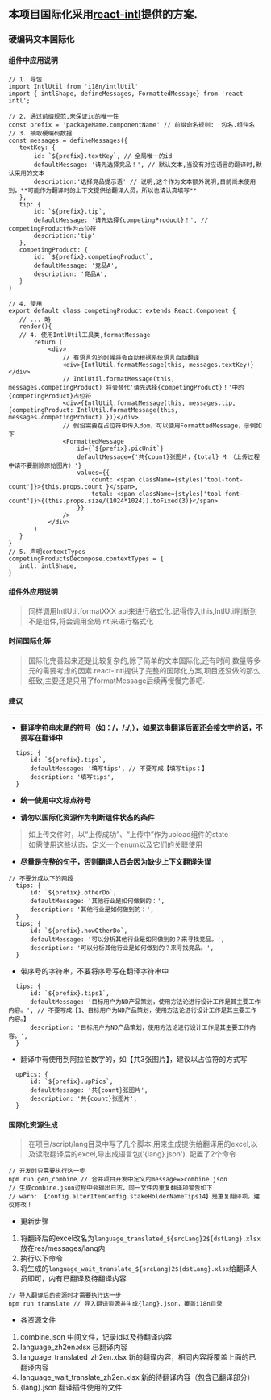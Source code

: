 ## 本项目国际化采用[react-intl](https://github.com/yahoo/react-intl "react-intl")提供的方案.
### 硬编码文本国际化


 #### 组件中应用说明
 ```
// 1. 导包
import IntlUtil from 'i18n/intlUtil'
import { intlShape, defineMessages, FormattedMessage} from 'react-intl';
 ```
 ```
// 2. 通过前缀规范,来保证id的唯一性
const prefix = 'packageName.componentName' // 前缀命名规则:  包名.组件名
// 3. 抽取硬编码数据
const messages = defineMessages({
    textKey: {
        id: `${prefix}.textKey`, // 全局唯一的id
        defaultMessage: '请先选择竞品！', // 默认文本,当没有对应语言的翻译时,默认采用的文本
        description:'选择竞品提示语' // 说明,这个作为文本额外说明,目前尚未使用到，**可能作为翻译时的上下文提供给翻译人员，所以也请认真填写**
    },
    tip: {
        id: `${prefix}.tip`,
        defaultMessage: '请先选择{competingProduct}！', // competingProduct作为占位符
        description:'tip'
    },
    competingProduct: {
        id: `${prefix}.competingProduct`,
        defaultMessage: '竞品A',
        description: '竞品A',
    }
)
 ```
 ```
// 4. 使用
export default class competingProduct extends React.Component {
    // ... 略
    render(){
    // 4. 使用IntlUtil工具类,formatMessage
        return (
            <div>
                // 有语言包的时候将会自动根据系统语言自动翻译
                <div>{IntlUtil.formatMessage(this, messages.textKey)}</div>
                // IntlUtil.formatMessage(this, messages.competingProduct) 将会替代'请先选择{competingProduct}！'中的{competingProduct}占位符
                <div>{IntlUtil.formatMessage(this, messages.tip, {competingProduct: IntlUtil.formatMessage(this, messages.competingProduct) })}</div>
                // 假设需要在占位符中传入dom，可以使用FormattedMessage，示例如下
                <FormattedMessage
                    id={`${prefix}.picUnit`}
                    defaultMessage={'共{count}张图片，{total} M （上传过程中请不要删除原始图片）'}
                    values={{
                        count: <span className={styles['tool-font-count']}>{this.props.count }</span>,
                        total: <span className={styles['tool-font-count']}>{(this.props.size/(1024*1024)).toFixed(3)}</span>
                    }}
                />
            </div>
        )
    }
}
// 5. 声明contextTypes
competingProductsDecompose.contextTypes = {
    intl: intlShape,
}
 ```

 #### 组件外应用说明
 > 同样调用IntlUtil.formatXXX api来进行格式化.记得传入this,IntlUtil判断到不是组件,将会调用全局intl来进行格式化

 #### 时间国际化等
 > 国际化完善起来还是比较复杂的,除了简单的文本国际化,还有时间,数量等多元的需要考虑的因素.react-intl提供了完整的国际化方案,项目还没做的那么细致,主要还是只用了formatMessage后续再慢慢完善吧.

 #### 建议
 -----
  + **翻译字符串末尾的符号（如：/，/:/,），如果这串翻译后面还会接文字的话，不要写在翻译中**
  ```
    tips: {
        id: `${prefix}.tips`,
        defaultMessage: '填写tips', // 不要写成【填写tips：】
        description: '填写tips',
    }
  ```

  + **统一使用中文标点符号**

  + **请勿以国际化资源作为判断组件状态的条件**
  > 如上传文件时，以“上传成功”、“上传中”作为upload组件的state\
  > 如需使用这些状态，定义一个enum以及它们的关联使用

  + **尽量是完整的句子，否则翻译人员会因为缺少上下文翻译失误**
  ```
  // 不要分成以下的两段
    tips: {
        id: `${prefix}.otherDo`,
        defaultMessage: '其他行业是如何做到的：',
        description: '其他行业是如何做到的：',
    }
    tips: {
        id: `${prefix}.howOtherDo`,
        defaultMessage: '可以分析其他行业是如何做到的？来寻找竞品。',
        description: '可以分析其他行业是如何做到的？来寻找竞品。',
    }
  ```

  + 带序号的字符串，不要将序号写在翻译字符串中
  ```
    tips: {
        id: `${prefix}.tips1`,
        defaultMessage: '目标用户为ND产品策划，使用方法论进行设计工作是其主要工作内容。', // 不要写成【1、目标用户为ND产品策划，使用方法论进行设计工作是其主要工作内容。】
        description: '目标用户为ND产品策划，使用方法论进行设计工作是其主要工作内容。',
    }
  ```

  + 翻译中有使用到阿拉伯数字的，如【共3张图片】，建议以占位符的方式写
  ```
    upPics: {
        id: `${prefix}.upPics`,
        defaultMessage: '共{count}张图片',
        description: '共{count}张图片',
    }
  ```

  #### 国际化资源生成
> 在项目/script/lang目录中写了几个脚本,用来生成提供给翻译用的excel,以及读取翻译后的excel,导出成语言包('{lang}.json').
配置了2个命令

  ```
  // 开发时只需要执行这一步
  npm run gen_combine // 合并项目开发中定义的message=>combine.json
  // 生成combine.json过程中会输出日志，同一文件内重复翻译项警告如下
  // warn: 【config.alterItemConfig.stakeHolderNameTips14】是重复翻译项，建议修改！
  ```

  + 更新步骤
   1. 将翻译后的excel改名为`language_translated_${srcLang}2${dstLang}.xlsx`放在res/messages/lang内
   0. 执行以下命令
   0. 将生成的`language_wait_translate_${srcLang}2${dstLang}.xlsx`给翻译人员即可，内有已翻译及待翻译内容
  ```
  // 导入翻译后的资源时才需要执行这一步
  npm run translate // 导入翻译资源并生成{lang}.json，覆盖i18n目录
  ```

  + 各资源文件
   1. combine.json 中间文件，记录id以及待翻译内容
   0. language_zh2en.xlsx 已翻译内容
   0. language_translated_zh2en.xlsx 新的翻译内容，相同内容将覆盖上面的已翻译内容
   0. language_wait_translate_zh2en.xlsx 新的待翻译内容（包含已翻译部分）
   0. {lang}.json 翻译插件使用的文件
